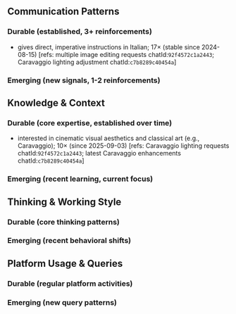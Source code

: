 ## Communication Patterns
### Durable (established, 3+ reinforcements)
- gives direct, imperative instructions in Italian; 17× (stable since 2024-08-15) [refs: multiple image editing requests chatId:`92f4572c1a2443`; Caravaggio lighting adjustment chatId:`c7b8289c40454a`]

### Emerging (new signals, 1-2 reinforcements)

## Knowledge & Context
### Durable (core expertise, established over time)
- interested in cinematic visual aesthetics and classical art (e.g., Caravaggio); 10× (since 2025-09-03) [refs: Caravaggio lighting requests chatId:`92f4572c1a2443`; latest Caravaggio enhancements chatId:`c7b8289c40454a`]

### Emerging (recent learning, current focus)  

## Thinking & Working Style
### Durable (core thinking patterns)

### Emerging (recent behavioral shifts)

## Platform Usage & Queries
### Durable (regular platform activities)

### Emerging (new query patterns)